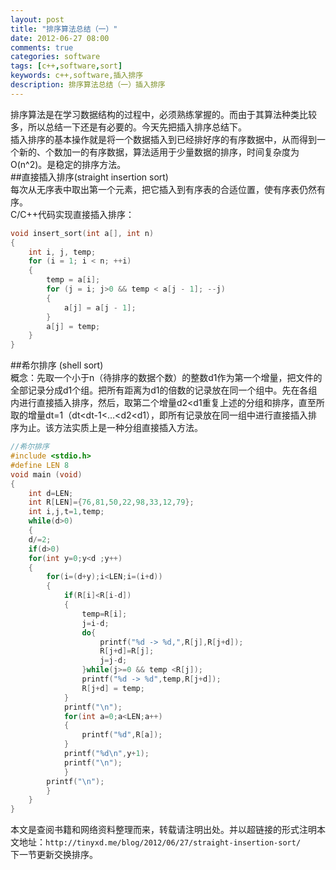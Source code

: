 ```yaml
---
layout: post
title: "排序算法总结（一）"
date: 2012-06-27 08:00
comments: true
categories: software
tags: [c++,software,sort]
keywords: c++,software,插入排序
description: 排序算法总结（一）插入排序
---
```

排序算法是在学习数据结构的过程中，必须熟练掌握的。而由于其算法种类比较多，所以总结一下还是有必要的。今天先把插入排序总结下。   
插入排序的基本操作就是将一个数据插入到已经排好序的有序数据中，从而得到一个新的、个数加一的有序数据，算法适用于少量数据的排序，时间复杂度为O(n^2)。是稳定的排序方法。   
##直接插入排序(straight insertion sort)   
每次从无序表中取出第一个元素，把它插入到有序表的合适位置，使有序表仍然有序。   
C/C++代码实现直接插入排序：    
``` c++  插入排序代码(straight insertion sort)
void insert_sort(int a[], int n)
{
	int i, j, temp;
	for (i = 1; i < n; ++i)
	{
		temp = a[i];
		for (j = i; j>0 && temp < a[j - 1]; --j)
		{
			a[j] = a[j - 1];
		}
		a[j] = temp;
	}
} 
```
<!--more-->
##希尔排序 (shell sort)   
概念：先取一个小于n（待排序的数据个数）的整数d1作为第一个增量，把文件的全部记录分成d1个组。把所有距离为d1的倍数的记录放在同一个组中。先在各组内进行直接插入排序，然后，取第二个增量d2<d1重复上述的分组和排序，直至所取的增量dt=1（dt<dt-1<…<d2<d1），即所有记录放在同一组中进行直接插入排序为止。该方法实质上是一种分组直接插入方法。    
``` c++ 希尔排序(shell sort)
//希尔排序
#include <stdio.h>
#define LEN 8
void main (void)
{
	int d=LEN;
	int R[LEN]={76,81,50,22,98,33,12,79};
	int i,j,t=1,temp;
	while(d>0)
	{
	d/=2;
	if(d>0)
	for(int y=0;y<d ;y++)
	{
		for(i=(d+y);i<LEN;i=(i+d))
		{
			if(R[i]<R[i-d])
			{
				temp=R[i];
				j=i-d;
				do{
					printf("%d -> %d,",R[j],R[j+d]);
					R[j+d]=R[j];
					j=j-d;
				}while(j>=0 && temp <R[j]);
				printf("%d -> %d",temp,R[j+d]);
				R[j+d] = temp;
			}
			printf("\n");
			for(int a=0;a<LEN;a++)
			{
				printf("%d",R[a]);
			}
			printf("%d\n",y+1);
			printf("\n");
			}
		printf("\n");
		}
	}
} 
```
本文是查阅书籍和网络资料整理而来，转载请注明出处。并以超链接的形式注明本文地址：`http://tinyxd.me/blog/2012/06/27/straight-insertion-sort/ `  
下一节更新交换排序。
